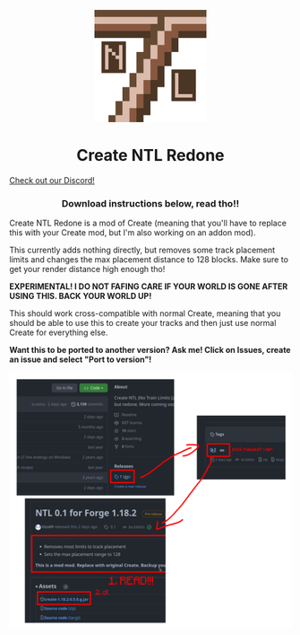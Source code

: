 <p align="center"><img src="./ntl.png" alt="Logo" width="200"></p>
<h1 align="center">Create NTL Redone<br></h1>

<a href="https://discord.gg/2ubhDbMaZY">Check out our Discord!</a>

<h3 align="center">Download instructions below, read tho!!</h3>

<p>Create NTL Redone is a mod of Create (meaning that you'll have to replace this with your Create mod, but I'm also working on an addon mod).</p>
<p>This currently adds nothing directly, but removes some track placement limits and changes the max placement distance to 128 blocks. Make sure to get your render distance high enough tho!</p>
<p><b>EXPERIMENTAL! I DO NOT FAFING CARE IF YOUR WORLD IS GONE AFTER USING THIS. BACK YOUR WORLD UP!</b></p>
<p>This should work cross-compatible with normal Create, meaning that you should be able to use this to create your tracks and then just use normal Create for everything else.</p>
<p><b>Want this to be ported to another version? Ask me! Click on Issues, create an issue and select "Port to version"!</b></p>

<img src="./install.png" alt="Install" width="512">
